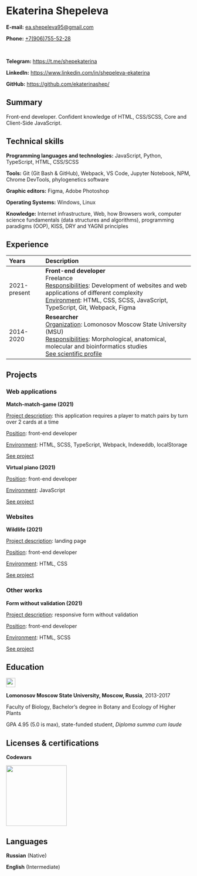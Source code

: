 # Ekaterina Shepeleva

**E-mail:** ea.shepeleva95@gmail.com

**Phone:** [+7(906)755-52-28](tel:+79067555228)

<br>

**Telegram:** https://t.me/shepekaterina

**LinkedIn:** https://www.linkedin.com/in/shepeleva-ekaterina

**GitHub:** https://github.com/ekaterinashep/

## Summary

Front-end developer. Confident knowledge of HTML, CSS/SCSS, Core and Client-Side JavaScript.

## Technical skills

**Programming languages and technologies:** JavaScript, Python, TypeScript, HTML, CSS/SCSS

**Tools:** Git (Git Bash & GitHub), Webpack, VS Code, Jupyter Notebook, NPM, Chrome DevTools, phylogenetics software

**Graphic editors:** Figma, Adobe Photoshop

**Operating Systems:** Windows, Linux

**Knowledge:** Internet infrastructure, Web, how Browsers work, computer science fundamentals (data structures and algorithms), programming paradigms (OOP), KISS, DRY and YAGNI principles

## Experience

| Years        | Description                                                                                                                                                                                                                                               |
| :----------- | :-------------------------------------------------------------------------------------------------------------------------------------------------------------------------------------------------------------------------------------------------------- |
| 2021-present | **Front-end developer**<br>Freelance<br><u>Responsibilities</u>: Development of websites and web applications of different complexity<br><u>Environment</u>: HTML, CSS, SCSS, JavaScript, TypeScript, Git, Webpack, Figma                                 |
| 2014-2020    | **Researcher**<br><u>Organization</u>: Lomonosov Moscow State University (MSU)<br><u>Responsibilities</u>: Morphological, anatomical, molecular and bioinformatics studies<br>[See scientific profile](https://istina.msu.ru/profile/EkaterinaShepeleva/) |

## Projects

### Web applications

**Match-match-game (2021)**

<u>Project description</u>: this application requires a player to match pairs by turn over 2 cards at a time

<u>Position</u>: front-end developer

<u>Environment</u>: HTML, SCSS, TypeScript, Webpack, Indexeddb, localStorage

[See project](https://rolling-scopes-school.github.io/ekaterinashep-JSFE2021Q1/match-match-game)

**Virtual piano (2021)**

<u>Position</u>: front-end developer

<u>Environment</u>: JavaScript

[See project](https://rolling-scopes-school.github.io/ekaterinashep-JSFE2021Q1/virtual-piano/)

### Websites

**Wildlife (2021)**

<u>Project description</u>: landing page

<u>Position</u>: front-end developer

<u>Environment</u>: HTML, CSS

[See project](https://rolling-scopes-school.github.io/ekaterinashep-JSFE2021Q1/wildlife/)

### Other works

**Form without validation (2021)**

<u>Project description</u>: responsive form without validation

<u>Position</u>: front-end developer

<u>Environment</u>: HTML, SCSS

[See project](https://ekaterinashep.github.io/form/form/index.html)

## Education

<img src="https://media-exp3.licdn.com/dms/image/C560BAQFafJR7i-j8EA/company-logo_100_100/0/1557584831531?e=1634169600&v=beta&t=BOwUIKhbdGFN82xZh8NoYDU3oJCtchkNRNVpBfXDVrk" width="25">

**Lomonosov Moscow State University, Moscow, Russia**, 2013-2017

Faculty of Biology, Bachelor’s degree in Botany and Ecology of Higher Plants

GPA 4.95 (5.0 is max), state-funded student, _Diploma summa cum laude_

## Licenses & certifications

**Codewars**

<a href="https://www.codewars.com/users/EkaterinaShep"><img src="https://www.codewars.com/users/EkaterinaShep/badges/micro" width="165"></a>

## Languages

**Russian** (Native)

**English** (Intermediate)
